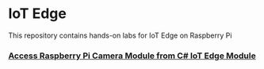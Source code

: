 # IoT Edge
This repository contains hands-on labs for IoT Edge on Raspberry Pi

### [Access Raspberry Pi Camera Module from C# IoT Edge Module](https://github.com/michael-chi/iot-edge-cv/blob/master/doc/lab-01-readme.md)